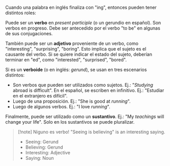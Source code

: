 Cuando una palabra en inglés finaliza con "ing", entonces pueden tener distintos roles:

Puede ser un **verbo** en *present participle* (o un gerundio en español). Son verbos en progreso. Debe ser antecedido por el verbo "to be" en algunas de sus conjugaciones.

También puede ser un **adjetivo** proveniente de un verbo, como "interesting", "surprising", "boring". Esto implica que el sujeto es el causante del verbo. Si se quiere indicar el estado del sujeto, deberían terminar en "ed", como "interested", "surprised", "bored".

Si es un **verboide** (o en inglés: *gerund*), se usan en tres escenarios distintos:

- Son verbos que pueden ser utilizados como sujetos. Ej.: "*Studying* abroad is difficult". En el español, se escriben en infinitivo. Ej.: "Estudiar en el extranjero es difícil".
- Luego de una proposición. Ej.: "She is good at *running*".
- Luego de algunos verbos. Ej.: "I love *running*".

Finalmente, puede ser utilizado como un **sustantivo**. Ej.: "My *teachings* will change your life". Solo en los sustantivos se puede pluralizar.

> [!note] Niguno es verbo!
> "Seeing is believing" is an interesting saying.
> - Seeing: Gerund
> - Believing: Gerund
> - Interesting: Adjective
> - Saying: Noun
